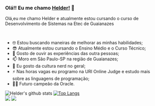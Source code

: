 ### Olá!! Eu me chamo [Helder!](https://github.com/Uken49) 👋
<!--
**Uken49/Uken49** is a ✨ _special_ ✨ repository because its `README.md` (this file) appears on your GitHub profile.
-->
Olá,eu me chamo Helder e atualmente estou cursando  o curso de Desenvolvimento de Sistemas na Etec de Guaianazes

<br />

- :nerd_face: Estou buscando maneiras de melhorar as minhas habilidades;
- :sunglasses: Atualmente estou cursando o Ensino Médio e o Curso Técnico;
- :monocle_face: Gosto de ouvir as experiências das outra pessoas;
- 📫 Moro em São Paulo-SP na região de Guaianazes;
- :slightly_smiling_face: Eu gosto da cultura nerd no geral; 
- ⚡ Nas horas vagas eu programo na URI Online Judge e estudo mais sobre as linguagens de programação;
- :ng_man: Futuro campeão da Oracle.

![Helder's github stats](https://github-readme-stats.vercel.app/api?username=Uken49&show_icons=true&theme=material-palenight)
[![Top Langs](https://github-readme-stats.vercel.app/api/top-langs/?username=Uken49&langs_count=10&layout=compact&theme=material-palenight)](https://github.com/Uken49/github-readme-stats)
<br>
[<img src = "https://img.shields.io/badge/facebook-%231877F2.svg?&style=for-the-badge&logo=facebook&logoColor=white">](https://www.facebook.com/OAnciao)
[<img src="https://img.shields.io/badge/linkedin-%230077B5.svg?&style=for-the-badge&logo=linkedin&logoColor=white" />](https://www.linkedin.com/in/helder-alvarenga/)
